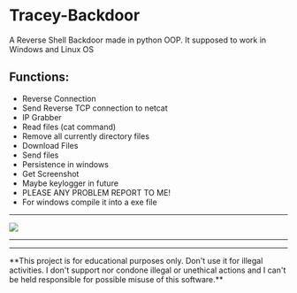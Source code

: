 # Tracey-Backdoor
A Reverse Shell Backdoor made in python OOP.
It supposed to work in Windows and Linux OS

## Functions:
* Reverse Connection
* Send Reverse TCP connection to netcat
* IP Grabber
* Read files (cat command)
* Remove all currently directory files
* Download Files
* Send files
* Persistence in windows
* Get Screenshot
* Maybe keylogger in future
* PLEASE ANY PROBLEM REPORT TO ME!
* For windows compile it into a exe file

<hr>
<img src="https://cdn.discordapp.com/attachments/876919540682989609/900477242616979526/unknown.png">
<hr>

<hr>
**This project is for educational purposes only. Don't use it for illegal activities. I don't support nor condone illegal or unethical actions and I can't be held responsible for possible misuse of this software.**
